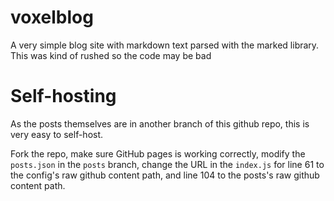 # voxelblog
A very simple blog site with markdown text parsed with the marked library. This was kind of rushed so the code may be bad

# Self-hosting
As the posts themselves are in another branch of this github repo, this is very easy to self-host.

Fork the repo, make sure GitHub pages is working correctly, modify the ``posts.json`` in the ``posts`` branch, change the URL in the ``index.js`` for line 61 to the config's raw github content path, and line 104 to the posts's raw github content path.
